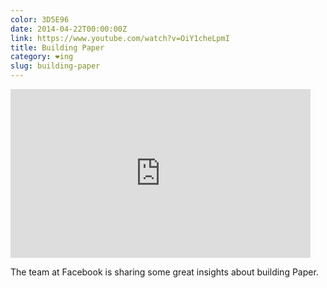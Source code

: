 ```yaml
---
color: 3D5E96
date: 2014-04-22T00:00:00Z
link: https://www.youtube.com/watch?v=OiY1cheLpmI
title: Building Paper
category: ❤ing
slug: building-paper
---
```


<div class="large embed rich video youtube">
    <style type="text/css" scoped>
        .embed:after {
            padding-top: 56.25% !important;
        }
    </style>
    <iframe width="480" height="270" src="http://www.youtube.com/embed/OiY1cheLpmI?feature=oembed" frameborder="0" allowfullscreen></iframe>
</div>

The team at Facebook is sharing some great insights about building Paper.
